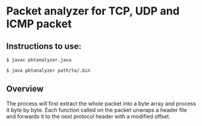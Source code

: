 # Packet analyzer for TCP, UDP and ICMP packet
## Instructions to use:
`$ javac pktanalyzer.java`

`$ java pktanalyzer path/to/.bin`

## Overview
The process will first extract the whole packet into a byte array and process it byte by byte. 
Each function called on the packet unwraps a header file and forwards it to the next protocol header with a modified offset.
